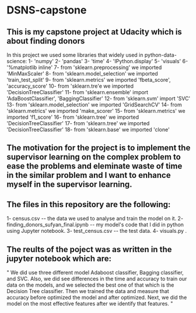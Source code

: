 # DSNS-capstone
## This is my capstone project at Udacity which is about finding donors
In this project we used some libraries that widely used in python-data-science:
1- 'numpy'
2- 'pandas'
3- 'time'
4- 'IPython.display'
5- 'visuals'
6- '%matplotlib inline'
7- from 'sklearn.preprocessing' we imported 'MinMaxScaler'
8- from 'sklearn.model_selection' we imported 'train_test_split'
9- from 'sklearn.metrics' we imported 'fbeta_score', 'accuracy_score'
10- from 'sklearn.tre'e we imported 'DecisionTreeClassifier'
11- from 'sklearn.ensemble' import 'AdaBoostClassifier', 'BaggingClassifier'
12- from 'sklearn.svm' import 'SVC'
13- from 'sklearn.model_selection' we imported 'GridSearchCV'
14- from 'sklearn.metrics' we imported 'make_scorer'
15- from 'sklearn.metrics' we imported 'f1_score'
16- from 'sklearn.tree' we imported 'DecisionTreeClassifier'
17- from 'sklearn.tree' we imported 'DecisionTreeClassifier'
18- from 'sklearn.base' we imported 'clone'

## The motivation for the project is to implement the supervisor learning on the complex problem to ease the problems and eleminate waste of time in the similar problem and I want to enhance myself in the supervisor learning.

## The files in this repository are the following:
1- census.csv -- the data we used to analyse and train the model on it.
2- finding_donors_sufyan_final.ipynb -- my model's code that I did in python using Jupyter notebook.
3- test_census.csv -- the test data.
4- visuals.py .

## The reults of the poject was as written in the jupyter notebook which are:
" We did use three different model Adaboost classifier, Bagging classifier, and SVC. Also, we did see differences in the time and accuracy to train our data on the models, and we selected the best one of that which is the Decision Tree classifier. Then we trained the data and measure that accuracy before optimized the model and after optimized. Next, we did the model on the most effective features after we identify that features. "
